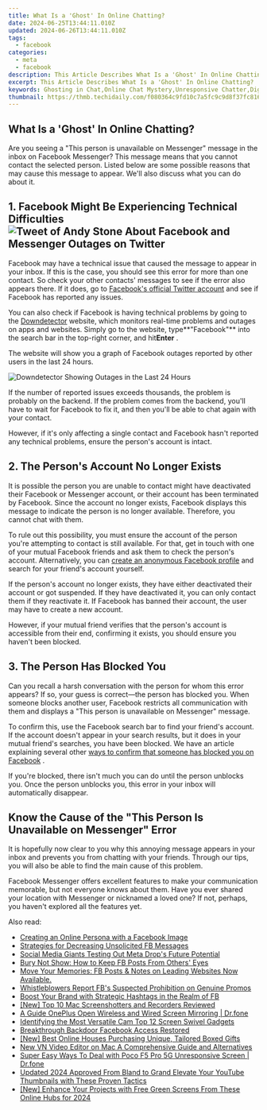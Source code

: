 ```yaml
---
title: What Is a 'Ghost' In Online Chatting?
date: 2024-06-25T13:44:11.010Z
updated: 2024-06-26T13:44:11.010Z
tags:
  - facebook
categories:
  - meta
  - facebook
description: This Article Describes What Is a 'Ghost' In Online Chatting?
excerpt: This Article Describes What Is a 'Ghost' In Online Chatting?
keywords: Ghosting in Chat,Online Chat Mystery,Unresponsive Chatter,Digital Ghost Phenomenon,Silent Chat User,Chatting Disappearer,Echoes of No Reply
thumbnail: https://thmb.techidaily.com/f080364c9fd10c7a5fc9c9d8f37fc816490a2b5446a3998c55dc9f0ed4866d4c.jpg
---
```


## What Is a 'Ghost' In Online Chatting?

 Are you seeing a "This person is unavailable on Messenger" message in the inbox on Facebook Messenger? This message means that you cannot contact the selected person. Listed below are some possible reasons that may cause this message to appear. We'll also discuss what you can do about it.

## 1\. Facebook Might Be Experiencing Technical Difficulties ![Tweet of Andy Stone About Facebook and Messenger Outages on Twitter](https://static1.makeuseofimages.com/wordpress/wp-content/uploads/2022/09/Tweet-of-Andy-Stone-About-Facebook-and-Messenger-Outages-on-Twitter.jpg)

 Facebook may have a technical issue that caused the message to appear in your inbox. If this is the case, you should see this error for more than one contact. So check your other contacts' messages to see if the error also appears there. If it does, go to [Facebook's official Twitter account](https://twitter.com/facebook) and see if Facebook has reported any issues.

 You can also check if Facebook is having technical problems by going to the [Downdetector](https://downdetector.com/) website, which monitors real-time problems and outages on apps and websites. Simply go to the website, type**"Facebook"** into the search bar in the top-right corner, and hit**Enter** .

 The website will show you a graph of Facebook outages reported by other users in the last 24 hours.

![Downdetector Showing Outages in the Last 24 Hours](https://static1.makeuseofimages.com/wordpress/wp-content/uploads/2023/06/downdetector-showing-outages-in-the-last-24-hours.jpg)

 If the number of reported issues exceeds thousands, the problem is probably on the backend. If the problem comes from the backend, you'll have to wait for Facebook to fix it, and then you'll be able to chat again with your contact.

 However, if it's only affecting a single contact and Facebook hasn't reported any technical problems, ensure the person's account is intact.

## 2\. The Person's Account No Longer Exists

 It is possible the person you are unable to contact might have deactivated their Facebook or Messenger account, or their account has been terminated by Facebook. Since the account no longer exists, Facebook displays this message to indicate the person is no longer available. Therefore, you cannot chat with them.

 To rule out this possibility, you must ensure the account of the person you're attempting to contact is still available. For that, get in touch with one of your mutual Facebook friends and ask them to check the person's account. Alternatively, you can [create an anonymous Facebook profile](https://www.makeuseof.com/how-to-make-anonymous-facebook-profile/) and search for your friend's account yourself.

 If the person's account no longer exists, they have either deactivated their account or got suspended. If they have deactivated it, you can only contact them if they reactivate it. If Facebook has banned their account, the user may have to create a new account.

 However, if your mutual friend verifies that the person's account is accessible from their end, confirming it exists, you should ensure you haven't been blocked.

## 3\. The Person Has Blocked You

 Can you recall a harsh conversation with the person for whom this error appears? If so, your guess is correct—the person has blocked you. When someone blocks another user, Facebook restricts all communication with them and displays a "This person is unavailable on Messenger" message.

 To confirm this, use the Facebook search bar to find your friend's account. If the account doesn't appear in your search results, but it does in your mutual friend's searches, you have been blocked. We have an article explaining several other [ways to confirm that someone has blocked you on Facebook](https://www.makeuseof.com/tag/who-blocked-me-on-facebook/) .

 If you're blocked, there isn't much you can do until the person unblocks you. Once the person unblocks you, this error in your inbox will automatically disappear.

## Know the Cause of the "This Person Is Unavailable on Messenger" Error

 It is hopefully now clear to you why this annoying message appears in your inbox and prevents you from chatting with your friends. Through our tips, you will also be able to find the main cause of this problem.

 Facebook Messenger offers excellent features to make your communication memorable, but not everyone knows about them. Have you ever shared your location with Messenger or nicknamed a loved one? If not, perhaps, you haven't explored all the features yet.


<ins class="adsbygoogle"
     style="display:block"
     data-ad-format="autorelaxed"
     data-ad-client="ca-pub-7571918770474297"
     data-ad-slot="1223367746"></ins>



<ins class="adsbygoogle"
     style="display:block"
     data-ad-client="ca-pub-7571918770474297"
     data-ad-slot="8358498916"
     data-ad-format="auto"
     data-full-width-responsive="true"></ins>

<span class="atpl-alsoreadstyle">Also read:</span>
<div><ul>
<li><a href="https://facebook.techidaily.com/creating-an-online-persona-with-a-facebook-image/"><u>Creating an Online Persona with a Facebook Image</u></a></li>
<li><a href="https://facebook.techidaily.com/strategies-for-decreasing-unsolicited-fb-messages/"><u>Strategies for Decreasing Unsolicited FB Messages</u></a></li>
<li><a href="https://facebook.techidaily.com/social-media-giants-testing-out-meta-drops-future-potential/"><u>Social Media Giants Testing Out Meta Drop's Future Potential</u></a></li>
<li><a href="https://facebook.techidaily.com/bury-not-show-how-to-keep-fb-posts-from-others-eyes/"><u>Bury Not Show: How to Keep FB Posts From Others' Eyes</u></a></li>
<li><a href="https://facebook.techidaily.com/1719149463063-move-your-memories-fb-posts-and-notes-on-leading-websites-now-available/"><u>Move Your Memories: FB Posts & Notes on Leading Websites Now Available.</u></a></li>
<li><a href="https://facebook.techidaily.com/whistleblowers-report-fbs-suspected-prohibition-on-genuine-promos/"><u>Whistleblowers Report FB's Suspected Prohibition on Genuine Promos</u></a></li>
<li><a href="https://facebook.techidaily.com/boost-your-brand-with-strategic-hashtags-in-the-realm-of-fb/"><u>Boost Your Brand with Strategic Hashtags in the Realm of FB</u></a></li>
<li><a href="https://screen-video-capture.techidaily.com/new-top-10-mac-screenshotters-and-recorders-reviewed/"><u>[New] Top 10 Mac Screenshotters and Recorders Reviewed</u></a></li>
<li><a href="https://screen-mirror.techidaily.com/a-guide-oneplus-open-wireless-and-wired-screen-mirroring-drfone-by-drfone-android/"><u>A Guide OnePlus Open Wireless and Wired Screen Mirroring | Dr.fone</u></a></li>
<li><a href="https://youtube-clips.techidaily.com/identifying-the-most-versatile-cam-top-12-screen-swivel-gadgets/"><u>Identifying the Most Versatile Cam  Top 12 Screen Swivel Gadgets</u></a></li>
<li><a href="https://facebook-clips.techidaily.com/breakthrough-backdoor-facebook-access-restored/"><u>Breakthrough Backdoor  Facebook Access Restored</u></a></li>
<li><a href="https://extra-lessons.techidaily.com/new-best-online-houses-purchasing-unique-tailored-boxed-gifts/"><u>[New] Best Online Houses  Purchasing Unique, Tailored Boxed Gifts</u></a></li>
<li><a href="https://smart-video-creator.techidaily.com/new-vn-video-editor-on-mac-a-comprehensive-guide-and-alternatives/"><u>New VN Video Editor on Mac A Comprehensive Guide and Alternatives</u></a></li>
<li><a href="https://howto.techidaily.com/super-easy-ways-to-deal-with-poco-f5-pro-5g-unresponsive-screen-drfone-by-drfone-fix-android-problems-fix-android-problems/"><u>Super Easy Ways To Deal with Poco F5 Pro 5G Unresponsive Screen | Dr.fone</u></a></li>
<li><a href="https://ai-driven-video-production.techidaily.com/updated-2024-approved-from-bland-to-grand-elevate-your-youtube-thumbnails-with-these-proven-tactics/"><u>Updated 2024 Approved From Bland to Grand Elevate Your YouTube Thumbnails with These Proven Tactics</u></a></li>
<li><a href="https://facebook-video-footage.techidaily.com/new-enhance-your-projects-with-free-green-screens-from-these-online-hubs-for-2024/"><u>[New] Enhance Your Projects with Free Green Screens From These Online Hubs for 2024</u></a></li>
</ul></div>

